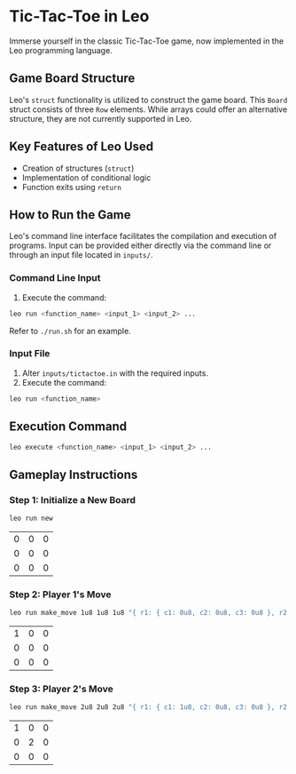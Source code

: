 
# Tic-Tac-Toe in Leo



Immerse yourself in the classic Tic-Tac-Toe game, now implemented in the Leo programming language.

## Game Board Structure
Leo's `struct` functionality is utilized to construct the game board. This `Board` struct consists of three `Row` elements. While arrays could offer an alternative structure, they are not currently supported in Leo.

## Key Features of Leo Used
- Creation of structures (`struct`)
- Implementation of conditional logic
- Function exits using `return`

## How to Run the Game

Leo's command line interface facilitates the compilation and execution of programs. Input can be provided either directly via the command line or through an input file located in `inputs/`.

### Command Line Input
1. Execute the command:
```bash
leo run <function_name> <input_1> <input_2> ...
```
Refer to `./run.sh` for an example.

### Input File
1. Alter `inputs/tictactoe.in` with the required inputs.
2. Execute the command:
```bash
leo run <function_name>
```

## Execution Command
```bash
leo execute <function_name> <input_1> <input_2> ...
```

## Gameplay Instructions

### Step 1: Initialize a New Board
```bash
leo run new
```
|   |   |   |
|---|---|---|
| 0 | 0 | 0 |
| 0 | 0 | 0 |
| 0 | 0 | 0 |

### Step 2: Player 1's Move
```bash
leo run make_move 1u8 1u8 1u8 "{ r1: { c1: 0u8, c2: 0u8, c3: 0u8 }, r2: { c1: 0u8, c2: 0u8, c3: 0u8 }, r3: { c1: 0u8, c2: 0u8, c3: 0u8 } }"
```
|   |   |   |
|---|---|---|
| 1 | 0 | 0 |
| 0 | 0 | 0 |
| 0 | 0 | 0 |

### Step 3: Player 2's Move
```bash
leo run make_move 2u8 2u8 2u8 "{ r1: { c1: 1u8, c2: 0u8, c3: 0u8 }, r2: { c1: 0u8, c2: 0u8, c3: 0u8 }, r3: { c1: 0u8, c2: 0u8, c3: 0u8 } }"
```
|   |   |   |
|---|---|---|
| 1 | 0 | 0 |
| 0 | 2 | 0 |
| 0 | 0 | 0 |
